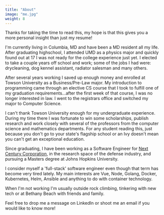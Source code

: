 ```yaml
---
title: "About"
image: "me.jpg"
weight: 8
---
```


Thanks for taking the time to read this, my hope is that this gives you a more personal insight than just my resume!

I'm currently living in Columbia, MD and have been a MD resident all my life. After graduating highschool, I attended UMD as a physics major and quickly found out at 17 I was not ready for the college experience just yet. I elected to take a couple years off school and work; some of the jobs I had were: drycleaning, dog kennel assistant, radiator salesman and many others.

After several years working I saved up enough money and enrolled at Towson University as a Business/Pre-Law major. My introduction to programming came through an elective CS course that I took to fulfill one of my graduation requirements...after the first week of that course, I was no longer interested in law. I went to the registrars office and switched my major to Computer Science.

I can't thank Towson University enough for my undergraduate experience. During my time there I was fortunate to win some scholarships, publish research and work closely with several of the professors from the computer science and mathematics departments. For any student reading this, just because you don't go to your state's flagship school or an Ivy doesn't mean you can't get an exceptional education.

Since graduating, I have been working as a Software Engineer for [Next Century Corporation](https://www.baltimoresun.com/business/bs-bz-tw-midsize-one-20191206-irc4cpw75zdkdjvbf2t6qidmwq-story.html), in the research space of the defense industry, and pursuing a Masters degree at Johns Hopkins University.

I consider myself a 'full-stack' software engineer even though that term has become very tired lately. My main interests are Vue, Node, Golang, Docker, Kubernetes, Helm, Ansible and anything to do with container technology.

When I'm not working I'm usually outside rock climbing, tinkering with new tech or at Bethany Beach with friends and family.

Feel free to drop me a message on LinkedIn or shoot me an email if you would like to know more!
